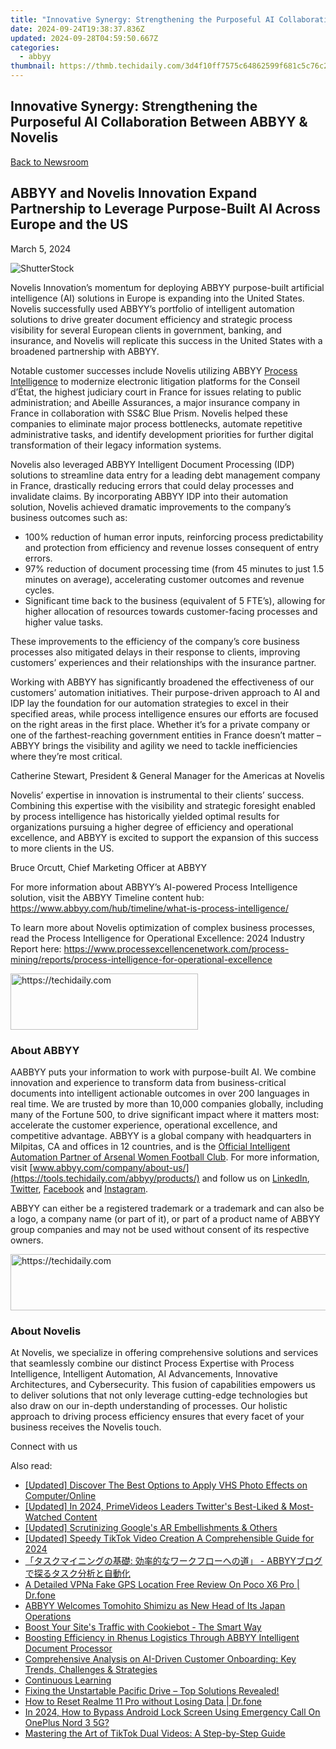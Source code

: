 ```yaml
---
title: "Innovative Synergy: Strengthening the Purposeful AI Collaboration Between ABBYY & Novelis"
date: 2024-09-24T19:38:37.836Z
updated: 2024-09-28T04:59:50.667Z
categories:
  - abbyy
thumbnail: https://thmb.techidaily.com/3d4f10ff7575c64862599f681c5c76c2a7860b5686d5a4ad72e83eea7dc08de2.jpg
---
```


## Innovative Synergy: Strengthening the Purposeful AI Collaboration Between ABBYY & Novelis

[Back to Newsroom](https://tools.techidaily.com/abbyy/products/)

## ABBYY and Novelis Innovation Expand Partnership to Leverage Purpose-Built AI Across Europe and the US

March 5, 2024

![ShutterStock](https://content.abbyy.com/-/media/project/abbyy/abbyy/branchtemplates/shutterstock_1272462163_1296-x-729.jpg?h=729&iar=0&w=1296)

Novelis Innovation’s momentum for deploying ABBYY purpose-built artificial intelligence (AI) solutions in Europe is expanding into the United States. Novelis successfully used ABBYY’s portfolio of intelligent automation solutions to drive greater document efficiency and strategic process visibility for several European clients in government, banking, and insurance, and Novelis will replicate this success in the United States with a broadened partnership with ABBYY. 

Notable customer successes include Novelis utilizing ABBYY [Process Intelligence](https://tools.techidaily.com/abbyy/products/) to modernize electronic litigation platforms for the Conseil d’État, the highest judiciary court in France for issues relating to public administration; and Abeille Assurances, a major insurance company in France in collaboration with SS&C Blue Prism. Novelis helped these companies to eliminate major process bottlenecks, automate repetitive administrative tasks, and identify development priorities for further digital transformation of their legacy information systems.

Novelis also leveraged ABBYY Intelligent Document Processing (IDP) solutions to streamline data entry for a leading debt management company in France, drastically reducing errors that could delay processes and invalidate claims. By incorporating ABBYY IDP into their automation solution, Novelis achieved dramatic improvements to the company’s business outcomes such as:

* 100% reduction of human error inputs, reinforcing process predictability and protection from efficiency and revenue losses consequent of entry errors.
* 97% reduction of document processing time (from 45 minutes to just 1.5 minutes on average), accelerating customer outcomes and revenue cycles.
* Significant time back to the business (equivalent of 5 FTE’s), allowing for higher allocation of resources towards customer-facing processes and higher value tasks.

These improvements to the efficiency of the company’s core business processes also mitigated delays in their response to clients, improving customers’ experiences and their relationships with the insurance partner. 

Working with ABBYY has significantly broadened the effectiveness of our customers’ automation initiatives. Their purpose-driven approach to AI and IDP lay the foundation for our automation strategies to excel in their specified areas, while process intelligence ensures our efforts are focused on the right areas in the first place. Whether it’s for a private company or one of the farthest-reaching government entities in France doesn’t matter – ABBYY brings the visibility and agility we need to tackle inefficiencies where they’re most critical.

Catherine Stewart, President & General Manager for the Americas at Novelis

Novelis’ expertise in innovation is instrumental to their clients’ success. Combining this expertise with the visibility and strategic foresight enabled by process intelligence has historically yielded optimal results for organizations pursuing a higher degree of efficiency and operational excellence, and ABBYY is excited to support the expansion of this success to more clients in the US.

Bruce Orcutt, Chief Marketing Officer at ABBYY

For more information about ABBYY’s AI-powered Process Intelligence solution, visit the ABBYY Timeline content hub: <https://www.abbyy.com/hub/timeline/what-is-process-intelligence/>

To learn more about Novelis optimization of complex business processes, read the Process Intelligence for Operational Excellence: 2024 Industry Report here: <https://www.processexcellencenetwork.com/process-mining/reports/process-intelligence-for-operational-excellence>

<!-- affiliate ads begin -->
<a href="https://aligracehair.sjv.io/c/5597632/2027190/19272" target="_top" id="2027190">
  <img src="//a.impactradius-go.com/display-ad/19272-2027190" border="0" alt="https://techidaily.com" width="300" height="90"/>
</a>
<img height="0" width="0" src="https://aligracehair.sjv.io/i/5597632/2027190/19272" style="position:absolute;visibility:hidden;" border="0" />
<!-- affiliate ads end -->

### About ABBYY

AABBYY puts your information to work with purpose-built AI. We combine innovation and experience to transform data from business-critical documents into intelligent actionable outcomes in over 200 languages in real time. We are trusted by more than 10,000 companies globally, including many of the Fortune 500, to drive significant impact where it matters most: accelerate the customer experience, operational excellence, and competitive advantage. ABBYY is a global company with headquarters in Milpitas, CA and offices in 12 countries, and is the [Official Intelligent Automation Partner of Arsenal Women Football Club](https://tools.techidaily.com/abbyy/products/). For more information, visit [www.abbyy.com/company/about-us/](https://tools.techidaily.com/abbyy/products/) and follow us on [LinkedIn](https://www.linkedin.com/company/abbyy), [Twitter](https://twitter.com/ABBYY%5FSoftware), [Facebook](https://www.facebook.com/ABBYYsoft) and [Instagram](https://www.instagram.com/abbyyglobal/).

ABBYY can either be a registered trademark or a trademark and can also be a logo, a company name (or part of it), or part of a product name of ABBYY group companies and may not be used without consent of its respective owners.

<!-- affiliate ads begin -->
<a href="https://appsumo.8odi.net/c/5597632/2144298/7443" target="_top" id="2144298">
  <img src="//a.impactradius-go.com/display-ad/7443-2144298" border="0" alt="https://techidaily.com" width="728" height="90"/>
</a>
<img height="0" width="0" src="https://appsumo.8odi.net/i/5597632/2144298/7443" style="position:absolute;visibility:hidden;" border="0" />
<!-- affiliate ads end -->

### About Novelis 

At Novelis, we specialize in offering comprehensive solutions and services that seamlessly combine our distinct Process Expertise with Process Intelligence, Intelligent Automation, AI Advancements, Innovative Architectures, and Cybersecurity. This fusion of capabilities empowers us to deliver solutions that not only leverage cutting-edge technologies but also draw on our in-depth understanding of processes. Our holistic approach to driving process efficiency ensures that every facet of your business receives the Novelis touch.

Connect with us

<ins class="adsbygoogle"
     style="display:block"
     data-ad-format="autorelaxed"
     data-ad-client="ca-pub-7571918770474297"
     data-ad-slot="1223367746"></ins>

<ins class="adsbygoogle"
     style="display:block"
     data-ad-client="ca-pub-7571918770474297"
     data-ad-slot="8358498916"
     data-ad-format="auto"
     data-full-width-responsive="true"></ins>

<span class="atpl-alsoreadstyle">Also read:</span>
<div><ul>
<li><a href="https://fox-info.techidaily.com/updated-discover-the-best-options-to-apply-vhs-photo-effects-on-computeronline/"><u>[Updated] Discover The Best Options to Apply VHS Photo Effects on Computer/Online</u></a></li>
<li><a href="https://twitter-videos.techidaily.com/updated-in-2024-primevideos-leaders-twitters-best-liked-and-most-watched-content/"><u>[Updated] In 2024, PrimeVideos Leaders Twitter's Best-Liked & Most-Watched Content</u></a></li>
<li><a href="https://extra-guidance.techidaily.com/updated-scrutinizing-googles-ar-embellishments-and-others/"><u>[Updated] Scrutinizing Google's AR Embellishments & Others</u></a></li>
<li><a href="https://tiktok-clips.techidaily.com/updated-speedy-tiktok-video-creation-a-comprehensible-guide-for-2024/"><u>[Updated] Speedy TikTok Video Creation A Comprehensible Guide for 2024</u></a></li>
<li><a href="https://solve-manuals.techidaily.com/1724313535664-abbyy/"><u>「タスクマイニングの基礎: 効率的なワークフローへの道」 - ABBYYブログで探るタスク分析と自動化</u></a></li>
<li><a href="https://location-fake.techidaily.com/a-detailed-vpna-fake-gps-location-free-review-on-poco-x6-pro-drfone-by-drfone-virtual-android/"><u>A Detailed VPNa Fake GPS Location Free Review On Poco X6 Pro | Dr.fone</u></a></li>
<li><a href="https://solve-manuals.techidaily.com/abbyy-welcomes-tomohito-shimizu-as-new-head-of-its-japan-operations/"><u>ABBYY Welcomes Tomohito Shimizu as New Head of Its Japan Operations</u></a></li>
<li><a href="https://solve-manuals.techidaily.com/boost-your-sites-traffic-with-cookiebot-the-smart-way/"><u>Boost Your Site's Traffic with Cookiebot - The Smart Way</u></a></li>
<li><a href="https://solve-manuals.techidaily.com/boosting-efficiency-in-rhenus-logistics-through-abbyy-intelligent-document-processor/"><u>Boosting Efficiency in Rhenus Logistics Through ABBYY Intelligent Document Processor</u></a></li>
<li><a href="https://solve-manuals.techidaily.com/comprehensive-analysis-on-ai-driven-customer-onboarding-key-trends-challenges-and-strategies/"><u>Comprehensive Analysis on AI-Driven Customer Onboarding: Key Trends, Challenges & Strategies</u></a></li>
<li><a href="https://solve-manuals.techidaily.com/continuous-learning/"><u>Continuous Learning</u></a></li>
<li><a href="https://win-answers.techidaily.com/fixing-the-unstartable-pacific-drive-top-solutions-revealed/"><u>Fixing the Unstartable Pacific Drive – Top Solutions Revealed!</u></a></li>
<li><a href="https://techidaily.com/how-to-reset-realme-11-pro-without-losing-data-drfone-by-drfone-reset-android-reset-android/"><u>How to Reset Realme 11 Pro without Losing Data | Dr.fone</u></a></li>
<li><a href="https://easy-unlock-android.techidaily.com/in-2024-how-to-bypass-android-lock-screen-using-emergency-call-on-oneplus-nord-3-5g-by-drfone-android/"><u>In 2024, How to Bypass Android Lock Screen Using Emergency Call On OnePlus Nord 3 5G?</u></a></li>
<li><a href="https://tech-recovery.techidaily.com/mastering-the-art-of-tiktok-dual-videos-a-step-by-step-guide/"><u>Mastering the Art of TikTok Dual Videos: A Step-by-Step Guide</u></a></li>
</ul></div>

